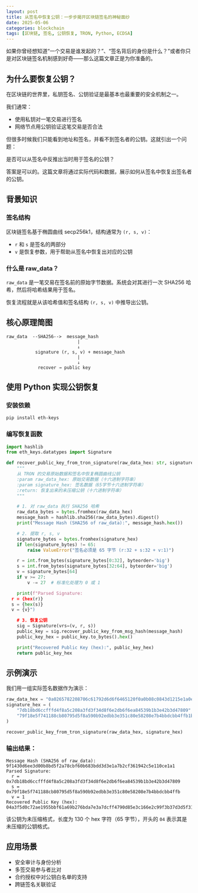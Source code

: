 ```yaml
---
layout: post
title: 从签名中恢复公钥：一步步揭开区块链签名的神秘面纱
date: 2025-05-06
categories: blockchain
tags: [区块链, 签名, 公钥恢复, TRON, Python, ECDSA]
---
```


如果你曾经想知道“一个交易是谁发起的？”、“签名背后的身份是什么？”或者你只是对区块链签名机制感到好奇——那么这篇文章正是为你准备的。

## 为什么要恢复公钥？

在区块链的世界里，私钥签名、公钥验证是最基本也最重要的安全机制之一。

我们通常：

- 使用私钥对一笔交易进行签名
- 网络节点用公钥验证这笔交易是否合法

但很多时候我们只能看到地址和签名，并看不到签名者的公钥。这就引出一个问题：

是否可以从签名中反推出当时用于签名的公钥？

答案是可以的。这篇文章将通过实际代码和数据，展示如何从签名中恢复出签名者的公钥。

## 背景知识

### 签名结构

区块链签名基于椭圆曲线 secp256k1，结构通常为 `(r, s, v)`：

- `r` 和 `s` 是签名的两部分
- `v` 是恢复参数，用于帮助从签名中恢复出对应的公钥

### 什么是 raw_data？

`raw_data` 是一笔交易在签名前的原始字节数据。系统会对其进行一次 SHA256 哈希，然后将哈希结果用于签名。

恢复流程就是从该哈希值和签名结构 `(r, s, v)` 中推导出公钥。

## 核心原理简图

```
raw_data  --SHA256-->  message_hash
                           |
                           ↓
           signature (r, s, v) + message_hash
                           |
                           ↓
            recover → public key
```

## 使用 Python 实现公钥恢复

### 安装依赖

```bash
pip install eth-keys
```

### 编写恢复函数

```python
import hashlib
from eth_keys.datatypes import Signature

def recover_public_key_from_tron_signature(raw_data_hex: str, signature_hex: str) -> str:
    """
    从 TRON 的交易原始数据和签名中恢复椭圆曲线公钥
    :param raw_data_hex: 原始交易数据（十六进制字符串）
    :param signature_hex: 签名数据（65字节十六进制字符串）
    :return: 恢复出来的未压缩公钥（十六进制字符串）
    """

    # 1. 对 raw_data 执行 SHA256 哈希
    raw_data_bytes = bytes.fromhex(raw_data_hex)
    message_hash = hashlib.sha256(raw_data_bytes).digest()
    print("Message Hash (SHA256 of raw_data):", message_hash.hex())

    # 2. 提取 r, s, v
    signature_bytes = bytes.fromhex(signature_hex)
    if len(signature_bytes) != 65:
        raise ValueError("签名必须是 65 字节 (r:32 + s:32 + v:1)")

    r = int.from_bytes(signature_bytes[0:32], byteorder='big')
    s = int.from_bytes(signature_bytes[32:64], byteorder='big')
    v = signature_bytes[64]
    if v >= 27:
        v -= 27  # 标准化处理为 0 或 1

    print(f"Parsed Signature:
  r = {hex(r)}
  s = {hex(s)}
  v = {v}")

    # 3. 恢复公钥
    sig = Signature(vrs=(v, r, s))
    public_key = sig.recover_public_key_from_msg_hash(message_hash)
    public_key_hex = public_key.to_bytes().hex()

    print("Recovered Public Key (hex):", public_key_hex)
    return public_key_hex
```

## 示例演示

我们用一组实际签名数据作为演示：

```python
raw_data_hex = "0a0265782208706c61792d6d6f6465120f0a0b08c0843d1215e1a0e7c2d103"
signature_hex = (
    "7db18bd6ccfffd4f8a5c208a3fd3f34d8f6e2db6f6ea84539b1b3e42b3d47809"
    "79f18e5f741188cb80795d5f8a590b92edbb3e351c80e58208e7b4bbdcbb4ffb1b"
)

recover_public_key_from_tron_signature(raw_data_hex, signature_hex)
```

### 输出结果：

```
Message Hash (SHA256 of raw_data): 9f1430d6ee3d00b8bd5f2a78cbf60b683bdd3d3e1a7b2cf361942c5e110ce1a1
Parsed Signature:
  r = 0x7db18bd6ccfffd4f8a5c208a3fd3f34d8f6e2db6f6ea84539b1b3e42b3d47809
  s = 0x79f18e5f741188cb80795d5f8a590b92edbb3e351c80e58208e7b4bbdcbb4ffb
  v = 1
Recovered Public Key (hex): 04a3f5d0c72ae1955bbf61a69b276bda7e3a7dcff4790d85e3c166e2c99f3b37d3d5f31a7e8876e37e63c6d2dfd4717e7e8c5f8c99b624d6c1441188ac11bca5ed
```

该公钥为未压缩格式，长度为 130 个 hex 字符（65 字节），开头的 `04` 表示其是未压缩的公钥格式。

## 应用场景

- 安全审计与身份分析
- 多签交易参与者比对
- 合约授权中对公钥白名单的支持
- 跨链签名关联验证
